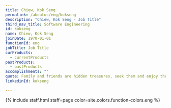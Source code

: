 ```yaml
---
title: Chiew, Kok Seng
permalink: /aboutus/eng/kokseng
description: "Chiew, Kok Seng - Job Title"
third_nav_title: Software Engineering
id: kokseng
name: Chiew, Kok Seng
joinDate: 1970-01-01
functionId: eng
jobTitle: Job Title
curProducts:
  - currentProducts
pastProducts:
  - pastProducts
accomplishments: ""
quote: Family and friends are hidden treasures, seek them and enjoy their riches.
linkedinId: kokseng

---
```


{% include staff.html staff=page color=site.colors.function-colors.eng %}
